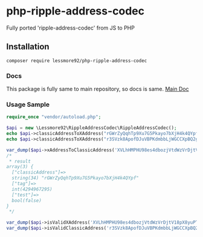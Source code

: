 # php-ripple-address-codec
Fully ported 'ripple-address-codec' from JS to PHP

## Installation
`composer require lessmore92/php-ripple-address-codec`

### Docs
This package is fully same to main repository, so docs is same. [Main Doc](https://github.com/ripple/ripple-address-codec)

### Usage Sample

```php
require_once "vendor/autoload.php";

$api = new \Lessmore92\RippleAddressCodec\RippleAddressCodec();
echo $api->classicAddressToXAddress("rGWrZyQqhTp9Xu7G5Pkayo7bXjH4k4QYpf", 4294967295) . "\n"; // XVLhHMPHU98es4dbozjVtdWzVrDjtV18pX8yuPT7y4xaEHi
echo $api->classicAddressToXAddress("r3SVzk8ApofDJuVBPKdmbbLjWGCCXpBQ2g", 123, true) . "\n"; // T7oKJ3q7s94kDH6tpkBowhetT1JKfcfdSCmAXbS75iATyLD test address

var_dump($api->xAddressToClassicAddress('XVLhHMPHU98es4dbozjVtdWzVrDjtV18pX8yuPT7y4xaEHi'));
/*
 * result
array(3) {
  ["classicAddress"]=>
  string(34) "rGWrZyQqhTp9Xu7G5Pkayo7bXjH4k4QYpf"
  ["tag"]=>
  int(4294967295)
  ["test"]=>
  bool(false)
}
 */

var_dump($api->isValidXAddress('XVLhHMPHU98es4dbozjVtdWzVrDjtV18pX8yuPT7y4xaEHi'));     //true
var_dump($api->isValidClassicAddress('r3SVzk8ApofDJuVBPKdmbbLjWGCCXpBQ2g'));            //true

```
